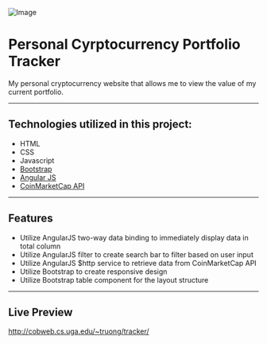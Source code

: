 ![Image](https://newb.imgix.net/a7b1cbd217188230417.png)


# Personal Cyrptocurrency Portfolio Tracker

My personal cryptocurrency website that allows me to view the value of my current portfolio.

------------------------------------------------------------------------------------------------------------------------------  

## Technologies utilized in this project:
- HTML
- CSS
- Javascript
- [Bootstrap](https://getbootstrap.com)
- [Angular JS](https://angularjs.org)  
- [CoinMarketCap API](https://coinmarketcap.com/api/) 

------------------------------------------------------------------------------------------------------------------------------
## Features
- Utilize AngularJS two-way data binding to immediately display data in total column 
- Utilize AngularJS filter to create search bar to filter based on user input 
- Utilize AngularJS $http service to retrieve data from CoinMarketCap API
- Utilize Bootstrap to create responsive design 
- Utilize Bootstrap table component for the layout structure 
------------------------------------------------------------------------------------------------------------------------------  
## Live Preview
http://cobweb.cs.uga.edu/~truong/tracker/

  
